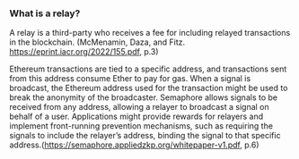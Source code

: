 ### What is a relay?

A relay is a third-party who receives a fee for including relayed transactions in the blockchain. (McMenamin, Daza, and Fitz. https://eprint.iacr.org/2022/155.pdf, p.3)

Ethereum transactions are tied to a specific address, and transactions sent from
this address consume Ether to pay for gas. When a signal is broadcast, the
Ethereum address used for the transaction might be used to break the anonymity
of the broadcaster. Semaphore allows signals to be received from any address,
allowing a relayer to broadcast a signal on behalf of a user. Applications might
provide rewards for relayers and implement front-running prevention mechanisms, such as requiring the signals to include the relayer’s address, binding the
signal to that specific address.(https://semaphore.appliedzkp.org/whitepaper-v1.pdf, p.6)